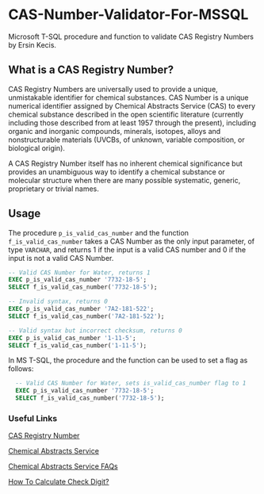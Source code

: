 # CAS-Number-Validator-For-MSSQL
Microsoft T-SQL procedure and function to validate CAS Registry Numbers by Ersin Kecis.

## What is a CAS Registry Number?
CAS Registry Numbers are universally used to provide a unique, unmistakable identifier for chemical substances. CAS Number is a unique numerical identifier assigned by Chemical Abstracts Service (CAS) to every chemical substance described in the open scientific literature (currently including those described from at least 1957 through the present), including organic and inorganic compounds, minerals, isotopes, alloys and nonstructurable materials (UVCBs, of unknown, variable composition, or biological origin).

A CAS Registry Number itself has no inherent chemical significance but provides an unambiguous way to identify a chemical substance or molecular structure when there are many possible systematic, generic, proprietary or trivial names.

## Usage
The procedure `p_is_valid_cas_number` and the function `f_is_valid_cas_number` takes a CAS Number as the only input parameter, of type `VARCHAR`, and returns 1 if the input is a valid CAS number and 0 if the input is not a valid CAS Number.

```sql
-- Valid CAS Number for Water, returns 1
EXEC p_is_valid_cas_number '7732-18-5';
SELECT f_is_valid_cas_number('7732-18-5');

-- Invalid syntax, returns 0
EXEC p_is_valid_cas_number '7A2-181-522';
SELECT f_is_valid_cas_number('7A2-181-522');

-- Valid syntax but incorrect checksum, returns 0
EXEC p_is_valid_cas_number '1-11-5';
SELECT f_is_valid_cas_number('1-11-5');
```

In MS T-SQL, the procedure and the function can be used to set a flag as follows:
```sql
  -- Valid CAS Number for Water, sets is_valid_cas_number flag to 1
  EXEC p_is_valid_cas_number '7732-18-5';
  SELECT f_is_valid_cas_number('7732-18-5');
```


### Useful Links
[CAS Registry Number](http://en.wikipedia.org/wiki/CAS_Registry_Number)

[Chemical Abstracts Service](http://www.cas.org/)

[Chemical Abstracts Service FAQs](http://www.cas.org/about-cas/faqs)

[How To Calculate Check Digit?](https://www.cas.org/support/documentation/chemical-substances/checkdig)



